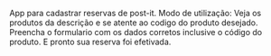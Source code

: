 App para cadastrar reservas de post-it.
Modo de utilização:
Veja os produtos da descrição e se atente ao codigo do produto desejado.
Preencha o formulario com os dados corretos inclusive o código do produto.
E pronto sua reserva foi efetivada.
